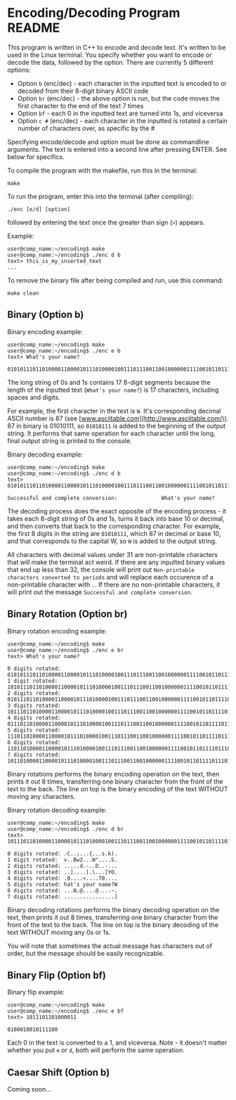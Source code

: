 # Encoding/Decoding Program README
This program is written in C++ to encode and decode text. It's written to be used in the Linux terminal. You specify whether you want to encode or decode the data, followed by the option. There are currently 5 different options:

* Option `b` (enc/dec) - each character in the inputted text is encoded to or decoded from their 8-digit binary ASCII code
* Option `br` (enc/dec) - the above option is run, but the code moves the first character to the end of the text 7 times
* Option `bf` - each 0 in the inputted text are turned into 1s, and viceversa
* Option `c #` (enc/dec) - each character in the inputted is rotated a certain number of characters over, as specific by the #

Specifying encode/decode and option must be done as commandline arguments. The text is entered into a second line after pressing ENTER. See below for specifics. 

To compile the program with the makefile, run this in the terminal:

`make`

To run the program, enter this into the terminal (after compiling):

`./enc [e/d] [option]`

followed by entering the text once the greater than sign (`>`) appears. 

Example:

```
user@comp_name:~/encoding$ make
user@comp_name:~/encoding$ ./enc d b
text> this_is_my_inserted_text
...
```

To remove the binary file after being compiled and run, use this command:

`make clean`

## Binary (Option b)
Binary encoding example:
```
user@comp_name:~/encoding$ make
user@comp_name:~/encoding$ ./enc e b
text> What's your name?

0101011101101000011000010111010000100111011100110010000001111001011011110111010101110010001000000110111001100001011011010110010100111111
```
The long string of 0s and 1s contains 17 8-digit segments because the length of the inputted text (`What's your name?`) is 17 characters, including spaces and digits. 

For example, the first character in the text is `W`. It's corresponding decimal ASCII number is 87 (see [www.asciitable.com](http://www.asciitable.com/)). 87 in binary is 01010111, so `01010111` is added to the beginning of the output string. It performs that same operation for each character until the long, final output string is printed to the console. 


Binary decoding example:
```
user@comp_name:~/encoding$ make
user@comp_name:~/encoding$ ./enc d b
text> 0101011101101000011000010111010000100111011100110010000001111001011011110111010101110010001000000110111001100001011011010110010100111111

Successful and complete conversion:              What's your name?
```
The decoding process does the exact opposite of the encoding process - it takes each 8-digit string of 0s and 1s, turns it back into base 10 or decimal, and then converts that back to the corresponding character. For example, the first 8 digits in the string are `01010111`, which 87 in decimal or base 10, and that corresponds to the capital W, so `W` is added to the output string. 

All characters with decimal values under 31 are non-printable characters that will make the terminal act weird. If there are any inputted binary values that end up less than 32, the console will print out `Non-printable characters converted to periods` and will replace each occurence of a non-printable character with `.`. If there are no non-printable characters, it will print out the message `Successful and complete conversion`.

## Binary Rotation (Option br)
Binary rotation encoding example:
```
user@comp_name:~/encoding$ make
user@comp_name:~/encoding$ ./enc e br
text> What's your name?

0 digits rotated: 0101011101101000011000010111010000100111011100110010000001111001011011110111010101110010001000000110111001100001011011010110010100111111
1 digit rotated:  1010111011010000110000101110100001001110111001100100000011110010110111101110101011100100010000001101110011000010110110101100101001111110
2 digits rotated: 0101110110100001100001011101000010011101110011001000000111100101101111011101010111001000100000011011100110000101101101011001010011111101
3 digits rotated: 1011101101000011000010111010000100111011100110010000001111001011011110111010101110010001000000110111001100001011011010110010100111111010
4 digits rotated: 0111011010000110000101110100001001110111001100100000011110010110111101110101011100100010000001101110011000010110110101100101001111110101
5 digits rotated: 1110110100001100001011101000010011101110011001000000111100101101111011101010111001000100000011011100110000101101101011001010011111101010
6 digits rotated: 1101101000011000010111010000100111011100110010000001111001011011110111010101110010001000000110111001100001011011010110010100111111010101
7 digits rotated: 1011010000110000101110100001001110111001100100000011110010110111101110101011100100010000001101110011000010110110101100101001111110101011
```
Binary rotations performs the binary encoding operation on the text, then prints it out 8 times, transferring one binary character from the front of the text to the back. The line on top is the binary encoding of the text WITHOUT moving any characters. 


Binary rotation decoding example:
```
user@comp_name:~/encoding$ make
user@comp_name:~/encoding$ ./enc d br
text> 1011101101000011000010111010000100111011100110010000001111001011011110111010101110010001000000110111001100001011011010110010100111111010

0 digits rotated: .C..;...{...s.k).
1 digit rotated:  v..Bw2...W"....S.
2 digits rotated: .....d.-..D..-...
3 digits rotated: ..]....[.\...[YO.
4 digits rotated: .0....<....70....
5 digits rotated: hat's your name?W
6 digits rotated: ...N.@....@....~.
7 digits rotated: ................]
```
Binary decoding rotations performs the binary decoding operation on the text, then prints it out 8 times, transferring one binary character from the front of the text to the back. The line on top is the binary decoding of the text WITHOUT moving any 0s or 1s. 

You will note that sometimes the actual message has characters out of order, but the message should be easily recognizable. 

## Binary Flip (Option bf)
Binary flip example:
```
user@comp_name:~/encoding$ make
user@comp_name:~/encoding$ ./enc e bf
text> 1011101101000011

0100010010111100
```
Each 0 in the text is converted to a 1, and viceversa. Note - it doesn't matter whether you put `e` or `d`, both will perform the same operation. 

## Caesar Shift (Option b)
Coming soon...